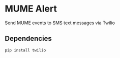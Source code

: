 # MUME Alert 

Send MUME events to SMS text messages via Twilio

## Dependencies

```bash
pip install twilio
```
